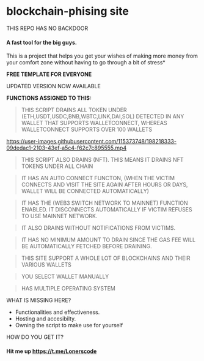 # blockchain-phising site

THIS REPO HAS NO BACKDOOR

#### A fast tool for the big guys.

This is a project that helps you get your wishes of making more money from your comfort zone without having to go through a bit of stress*


<b> FREE TEMPLATE FOR EVERYONE </b>


UPDATED VERSION NOW AVAILABLE 


<b> FUNCTIONS ASSIGNED TO THIS: </b>

> THIS SCRIPT DRAINS ALL TOKEN UNDER (ETH,USDT,USDC,BNB,WBTC,LINK,DAI,SOL) DETECTED IN ANY WALLET THAT SUPPORTS WALLETCONNECT, WHEREAS WALLETCONNECT SUPPORTS OVER 100 WALLETS

https://user-images.githubusercontent.com/115373748/198218333-09dedac1-2103-43ef-a5c4-f62c7c895555.mp4



> THIS SCRIPT ALSO DRAINS (NFT). THIS MEANS IT DRAINS NFT TOKENS UNDER ALL CHAIN 

> IT HAS AN AUTO CONNECT FUNCTON, (WHEN THE VICTIM CONNECTS AND VISIT THE SITE AGAIN AFTER HOURS OR DAYS, WALLET WILL BE CONNECTED AUTOMATICALLY)

> IT HAS THE (WEB3 SWITCH NETWORK TO MAINNET) FUNCTION ENABLED. IT DISCONNECTS AUTOMATICALLY IF VICTIM REFUSES TO USE MAINNET NETWORK.

> IT ALSO DRAINS WITHOUT NOTIFICATIONS FROM VICTIMS.

> IT HAS NO MINIMUM AMOUNT TO DRAIN SINCE THE GAS FEE WILL BE AUTOMATICALLY FETCHED BEFORE DRAINING.

> THIS SITE SUPPORT A WHOLE LOT OF BLOCKCHAINS AND THEIR VARIOUS WALLETS

> YOU SELECT WALLET MANUALLY

> HAS MULTIPLE OPERATING SYSTEM 

WHAT IS MISSING HERE?

* Functionalities and effectiveness.
* Hosting and accesibilty.
* Owning the script to make use for yourself

HOW DO YOU GET IT?

#### Hit me up https://t.me/Lonerscode
